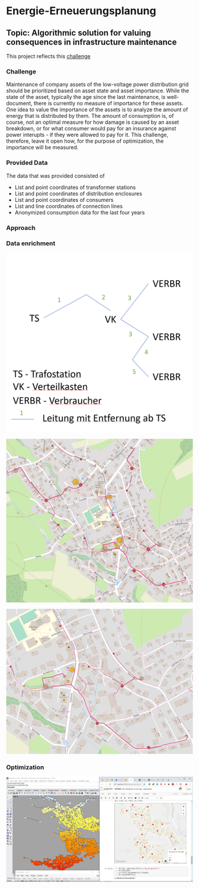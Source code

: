 # Energie-Erneuerungsplanung
## Topic: Algorithmic solution for valuing consequences in infrastructure maintenance

This project reflects this [challenge](https://hack.opendata.ch/project/341)

### Challenge
Maintenance of company assets of the low-voltage power distribution grid should be prioritized based on asset state and asset importance. While the state of the asset, typically the age since the last maintenance, is well-document, there is currently no measure of importance for these assets. One idea to value the importance of the assets is to analyze the amount of energy that is distributed by them. The amount of consumption is, of course, not an optimal measure for how damage is caused by an asset breakdown, or for what consumer would pay for an insurance against power interupts - if they were allowed to pay for it. This challenge, therefore, leave it open how, for the purpose of optimization, the importance will be measured.

### Provided Data
The data that was provided consisted of
- List and point coordinates of transformer stations
- List and point coordinates of distribution enclosures
- List and point coordinates of consumers
- List and line coordinates of connection lines
- Anonymized consumption data for the last four years

### Approach


### Data enrichment
![path following](energy-hackathon-341-0.png)

![overview image](energy-hack-341-1.png.jpg)

![detail image](energy-hackathon-341-2.png)

### Optimization
[<img width="900" alt="OpenDataHackathon" src="Screenshot_110.jpg">](https://twitter.com/algo_tecture)

